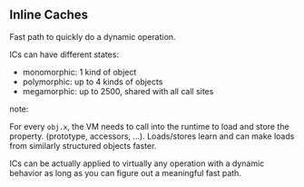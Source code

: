 ##  Inline Caches

Fast path to quickly do a dynamic operation. 


ICs can have different states: 
* monomorphic: 1 kind of object
* polymorphic: up to 4 kinds of objects
* megamorphic: up to 2500, shared with all call sites


note:

For every `obj.x`, the VM needs to call into the runtime to load and 
store the property. (prototype, accessors, ...). Loads/stores learn
and can make loads from similarly structured objects faster. 

ICs can be actually applied to virtually any operation with a 
dynamic behavior as long as you can figure out a 
meaningful fast path.
